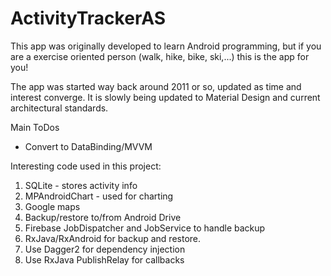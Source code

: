 # ActivityTrackerAS

This app was originally developed to learn Android programming, but if you are a exercise oriented person (walk, hike, bike, ski,...) this is the app for you!

The app was started way back around 2011 or so, updated as time and interest converge. It is slowly being updated to Material Design and current architectural standards.

Main ToDos 

* Convert to DataBinding/MVVM

Interesting code used in this project:

1. SQLite - stores activity info 
2. MPAndroidChart - used for charting
3. Google maps
4. Backup/restore to/from Android Drive
5. Firebase JobDispatcher and JobService to handle backup
6. RxJava/RxAndroid for backup and restore.
7. Use Dagger2 for dependency injection
8. Use RxJava PublishRelay for callbacks
